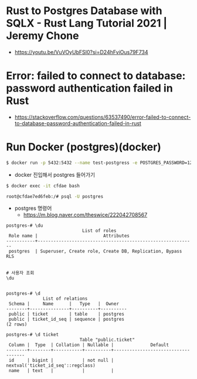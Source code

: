 # Rust to Postgres Database with SQLX - Rust Lang Tutorial 2021 | Jeremy Chone
- https://youtu.be/VuVOyUbFSI0?si=D24hFviOus79F734

# Error: failed to connect to database: password authentication failed in Rust
- https://stackoverflow.com/questions/63537490/error-failed-to-connect-to-database-password-authentication-failed-in-rust


# Run Docker (postgres)(docker)

```bash
$ docker run -p 5432:5432 --name test-postgress -e POSTGRES_PASSWORD=1234 -d postgres:latest
```

- docker 진입해서 postgres 들어가기

```bash
$ docker exec -it cfdae bash

root@cfdae7ed6feb:/# psql -U postgres

```

- postgres 명령어 
  - https://m.blog.naver.com/theswice/222042708567

```
postgres-# \du
                             List of roles
 Role name |                         Attributes
-----------+------------------------------------------------------------
 postgres  | Superuser, Create role, Create DB, Replication, Bypass RLS


# 사용자 조회
\du
  
```

```
postgres-# \d
              List of relations
 Schema |     Name      |   Type   |  Owner
--------+---------------+----------+----------
 public | ticket        | table    | postgres
 public | ticket_id_seq | sequence | postgres
(2 rows)

postgres-# \d ticket
                            Table "public.ticket"
 Column |  Type  | Collation | Nullable |              Default
--------+--------+-----------+----------+------------------------------------
 id     | bigint |           | not null | nextval('ticket_id_seq'::regclass)
 name   | text   |           |          |
```

